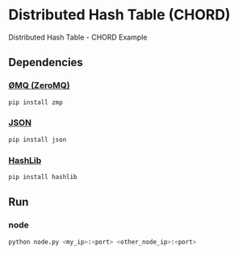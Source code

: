 # Distributed Hash Table (CHORD)
Distributed Hash Table - CHORD Example

## Dependencies
### [ØMQ (ZeroMQ)](http://zeromq.org)

```bash
pip install zmp
```

### [JSON](https://docs.python.org/2/library/json.html)

```bash
pip install json
```

### [HashLib](https://docs.python.org/2/library/hashlib.html)

```bash
pip install hashlib
```

## Run

### node

```bash
python node.py <my_ip>:<port> <other_node_ip>:<port>
```
